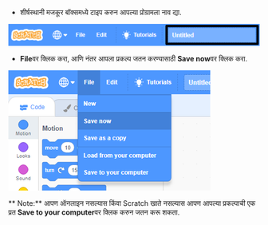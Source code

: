 + शीर्षस्थानी मजकूर बॉक्समध्ये टाइप करुन आपल्या प्रोग्रामला नाव द्या.

![scratch प्रकल्प नाव टेक्स्टबॉक्स](images/name-annotated.png)

+ **File**वर क्लिक करा, आणि नंतर आपला प्रकल्प जतन करण्यासाठी **Save now**वर क्लिक करा.

![screenshot](images/save.png)

** Note:** आपण ऑनलाइन नसल्यास किंवा Scratch खाते नसल्यास आपण आपल्या प्रकल्पाची एक प्रत **Save to your computer**वर क्लिक करुन जतन करू शकता.